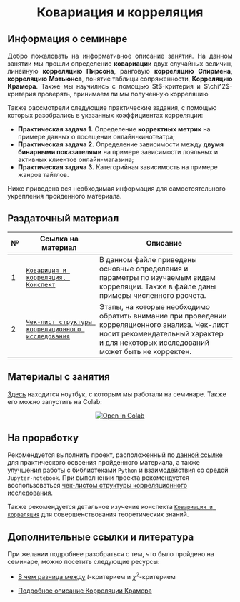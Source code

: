 # <div align = 'center'> Ковариация и корреляция </div>


## Информация о семинаре

<p align='justify'> Добро пожаловать на информативное описание занятия. На данном занятии мы прошли определение <b> ковариации </b> двух случайных величин, линейную <b>корреляцию Пирсона</b>, ранговую <b>корреляцию Спирмена</b>, <b>корреляцию Мэтьюнса</b>, понятие таблицы сопряженности, <b>Корреляцию Крамера</b>. Также мы научились с помощью $t$-критерия и $\chi^2$-критерия проверять, принимаем ли мы полученную корреляцию  </p>

Также рассмотрели следующие практические задания, с помощью которых разобрались в указанных коэффициентах корреляции:
- **Практическая задача 1.** Определение **корректных метрик** на примере данных о посещении онлайн-кинотеатра;
- **Практическая задача 2.** Определение зависимости между **двумя бинарными показателями** на примере зависимости лояльных и активных клиентов онлайн-магазина;
- **Практическая задача 3.** Категорийная зависимость на примере жанров тайтлов.

Ниже приведена вся необходимая информация для самостоятельного укрепления пройденного материала.

## Раздаточный материал

| № | Ссылка на материал | Описание |
| --- | ------------- | ----------- |
| 1 | [`Ковариция и корреляция. Конспект`](/Correl/konspect.pdf) | В данном файле приведены основные определения и параметры по изучаемым видам корреляции. Также в файле даны примеры численного расчета. |
| 2 | [`Чек-лист структуры корреляционного исследования`](/Correl/check-list.md) | Этапы, на которые необходимо обратить внимание при проведении корреляционного анализа. Чек-лист носит рекомендательный характер и для некоторых исследований может быть не корректен. |

## Материалы с занятия

[Здесь](/Correl/open_ur_2.ipynb) находится ноутбук, с которым мы работали на семинаре. Также его можно запустить на Colab: <div align="center"> <a href="https://colab.research.google.com/github/marashot96/Lections/blob/main/Correl/open_ur_2.ipynb" target="_blank"> <img src="https://colab.research.google.com/assets/colab-badge.svg" alt="Open in Colab"/>
</a> </div>


## На проработку

Рекомендуется выполнить проект, расположенный по [данной ссылке](/Correl/01_homework.md) для практического освоения пройденного материала, а также улучшения работы с библиотеками `Python` и взаимодействия со средой `Jupyter-notebook`. При выполнении проекта рекомендуется воспользоваться [чек-листом структуры корреляционного исследования](/Correl/check-list.md).

Также рекомендуется детальное изучение конспекта [`Ковариация и корреляция`](/Correl/konspect.pdf) для совершенствования теоретических знаний.

## Дополнительные ссылки и литература
При желании подробнее разобраться с тем, что было пройдено на семинаре, можно посетить следующие ресурсы:

- [В чем разница между](https://ru.statisticseasily.com/Т-тест-против-теста-хи-квадрат/) $t$-критерием и $\chi^2$-критерием
  
- [ Подробное описание Корреляции Крамера ](https://ru.statisticseasily.com/Крамерс-В./)


